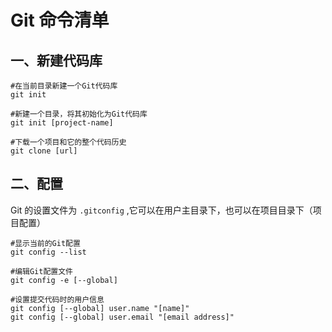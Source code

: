 # Git 命令清单

## 一、新建代码库

```
#在当前目录新建一个Git代码库
git init

#新建一个目录，将其初始化为Git代码库
git init [project-name]

#下载一个项目和它的整个代码历史
git clone [url]
```



## 二、配置

Git 的设置文件为 `.gitconfig` ,它可以在用户主目录下，也可以在项目目录下（项目配置）

```
#显示当前的Git配置
git config --list

#编辑Git配置文件
git config -e [--global]

#设置提交代码时的用户信息
git config [--global] user.name "[name]"
git config [--global] user.email "[email address]"
```

